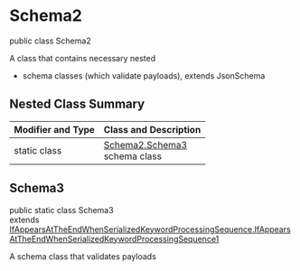 # Schema2
public class Schema2

A class that contains necessary nested
- schema classes (which validate payloads), extends JsonSchema

## Nested Class Summary
| Modifier and Type | Class and Description |
| ----------------- | ---------------------- |
| static class | [Schema2.Schema3](#schema3)<br> schema class |

## Schema3
public static class Schema3<br>
extends [IfAppearsAtTheEndWhenSerializedKeywordProcessingSequence.IfAppearsAtTheEndWhenSerializedKeywordProcessingSequence1](../../../../../../../../components/schemas/IfAppearsAtTheEndWhenSerializedKeywordProcessingSequence.md#ifappearsattheendwhenserializedkeywordprocessingsequence1)

A schema class that validates payloads

